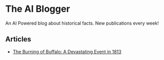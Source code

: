 # The AI Blogger

An AI Powered blog about historical facts.
New publications every week!

## Articles- [The Burning of Buffalo: A Devastating Event in 1813](<1689459701758 - The Burning of Buffalo_ A Devastating Event in 1813.md>)
